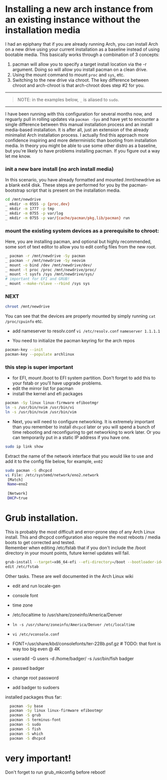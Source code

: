 # Installing a new arch instance from an existing instance without the installation media
I had an epiphany that if you are already running Arch, you can install Arch on a new drive using your current installation as a baseline instead of using bootable media.  This basically works through a combination of 3 concepts: 
1.  pacman will allow you to specify a target install location via the -r argument.  Doing so will allow you install pacman on a clean drive.
2.  Using the mount command to mount `proc` and `sys`, etc.
3.  Switching to the new drive via chroot.  The key difference between chroot and arch-chroot is that arch-chroot does step #2 for you.

---
>NOTE: in the examples below, `_` is aliased to `sudo`.
---

I have been running with this configuration for several months now, and reguarly pull in rolling updates via `pacman -Syu` and have yet to encounter a single difference between this manual installation process and an install media-based installation.  It is after all, just an extension of the already minimalist Arch installation process.  I actually find this approach more confidence inspiring and more deterministic than booting from installation media.  In theory you might be able to use some other distro as a baseline, but you're likely to have problems installing pacman.  If you figure out a way let me know.  

### init a new bare install (no arch install media)
In this scenario, you have already formatted and mounted /mnt/newdrive as a blank ext4 disk.  These steps are performed for you by the pacman-bootstrap script that is present on the installation media.
```bash
cd /mnt/newdrive
_ mkdir -m 0555 -p {proc,dev}
_ mkdir -m 1777 -p tmp
_ mkdir -m 0755 -p var/log
_ mkdir -m 0755 -p var/{cache/pacman/pkg,lib/pacman} run
```

### mount the existing system devices as a prerequisite to chroot:
Here, you are installing pacman, and optional but highly recommended, some sort of text editor to allow you to edit config files from the new root.
```bash
_ pacman -r /mnt/newdrive -Sy pacman
_ pacman -r /mnt/newdrive -Sy neovim
_ mount -o bind /dev /mnt/newdrive/dev/
_ mount -t proc /proc /mnt/newdrive/proc/
_ mount -t sysfs /sys /mnt/newdrive/sys/
# important for EFI and GRUB!
_ mount --make-rslave --rbind /sys sys
```

### NEXT
```bash
chroot /mnt/newdrive
```

You can see that the devices are properly mounted by simply running `cat /proc/cpuinfo` etc.  

* add nameserver to resolv.conf
`vi /etc/resolv.conf`
`nameserver 1.1.1.1`

* You need to initialize the pacman keyring for the arch repos
```bash
pacman-key --init
pacman-key --populate archlinux
```

### this step is super important
* for EFI, mount /boot to EFI system partition.  Don't forget to add this to your fstab or you'll have upgrade problems.
* edit the mirror list for pacman
* install the kernel and efi packages 
```bash
pacman -Sy linux linux-firmware efibootmgr
ln -s /usr/bin/nvim /usr/bin/vi
ln -s /usr/bin/nvim /usr/bin/vim
```
* Next, you will need to configure networking.  It is extremely important than you remember to install `dhcpcd` later or you will spend a bunch of time rebooting and reconfiguring to get networking to work later.  Or you can temporarily put in a static IP address if you have one.
```bash
sudo ip link show
```
Extract the name of the network interface that you would like to use and add it to the config file below, for example, `en02`
```bash
sudo pacman -S dhcpcd
vi File: /etc/systemd/network/eno2.network
 [Match]
 Name=eno2
 
 [Network]
 DHCP=true
```
# Grub installation.  
This is probably the most difficult and error-prone step of any Arch Linux install.  This and dhcpcd configuration also require the most reboots / media boots to get corrected and tested.  
Remember when editing /etc/fstab that if you don't include the /boot directory in your mount points, future kernel updates will fail.
```bash
grub-install --target=x86_64-efi --efi-directory=/boot --bootloader-id=arch-kde
edit /etc/fstab
```
Other tasks.  These are well documented in the Arch Linux wiki
* edit and run locale-gen
* console font
* time zone
* /etc/localtime to /usr/share/zoneinfo/America/Denver
* `ln -s /usr/share/zoneinfo/America/Denver /etc/localtime`
* `vi /etc/vconsole.conf`
* FONT=/usr/share/kbd/consolefonts/ter-228b.psf.gz # TODO: that font is way too big even @ 4K
* useradd -G users -d /home/badger/ -s /usr/bin/fish badger
* passwd badger

* change root password
* add badger to sudoers

installed packages thus far:
```bash
  pacman -Sy base
  pacman -Sy linux linux-firmware efibootmgr
  pacman -S grub
  pacman -S terminus-font
  pacman -S sudo
  pacman -S fish
  pacman -S which
  pacman -S dhcpcd 
```

# very important!
Don't forget to run grub_mkconfig before reboot!
